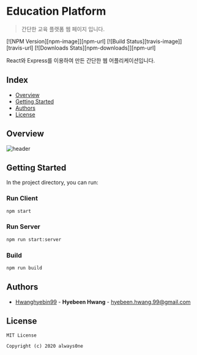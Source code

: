 # Education Platform
> 간단한 교육 플랫폼 웹 페이지 입니다.

[![NPM Version][npm-image]][npm-url]
[![Build Status][travis-image]][travis-url]
[![Downloads Stats][npm-downloads]][npm-url]

React와 Express를 이용하여 만든 간단한 웹 어플리케이션입니다.

## Index
  - [Overview](#overview) 
  - [Getting Started](#getting-started)
  - [Authors](#authors)
  - [License](#license)

## Overview

![header](https://user-images.githubusercontent.com/43427200/131356172-8896705f-432e-4cf8-abf0-15a1cf29872a.png)

## Getting Started

In the project directory, you can run:

### Run Client
```sh
npm start
```
### Run Server
```sh
npm run start:server
```
### Build
```sh
npm run build
```

## Authors
  - [Hwanghyebin99](https://github.com/Hwanghyebin99) - **Hyebeen Hwang** - <hyebeen.hwang.99@gmail.com>

## License

```
MIT License

Copyright (c) 2020 always0ne
